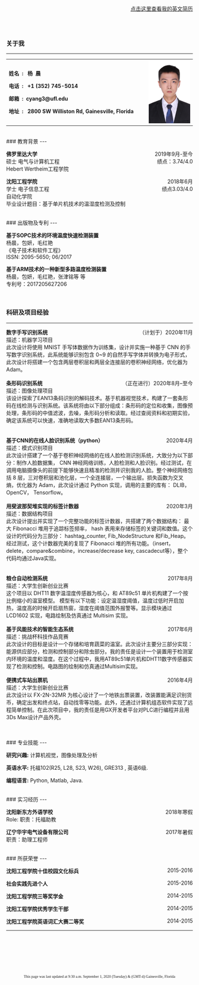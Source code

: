 
<span style="float:right">[<u>点击这里查看我的英文简历</u>](https://chenyang-ece.github.io/)</span> 
<br><br><br><br>
### 关于我
---

<table border="0">
  <tr>
    <td width="75%">
      <p><b>姓名&nbsp;&nbsp;: &nbsp;&nbsp;杨&nbsp;&nbsp;晨</b></p>
      <p><b>电话&nbsp;&nbsp;: &nbsp;&nbsp;+1 (352) 745-5014</b></p>
      <p><b>邮箱&nbsp;&nbsp;:&nbsp;&nbsp;cyang3@ufl.edu</b></p>
      <p><b>地址&nbsp;&nbsp;: &nbsp;&nbsp;2800 SW Williston Rd, Gainesville, Florida</b></p>
    </td>
    <td width="25%">    
      <img src="/zhengjianzhao.jpg" width="100%">     
    </td>
  </tr>
</table>  


<br>
### 教育背景 
---



__佛罗里达大学__                  <span style="float:right">2019年9月-至今</span>  
硕士 电气与计算机工程 <span style="float:right">绩点：3.74/4.0</span>  
Hebert Wertheim工程学院  

 
__沈阳工程学院__                        <span style="float:right">2018年6月</span>  
学士 电子信息工程 <span style="float:right"> 绩点3.03/4.0 </span>  
自动化学院    
毕业设计题目：基于单片机技术的温湿度检测及控制  
  

<br>
### 出版物及专利
---



__基于SOPC技术的环境温度快速检测装置__  
杨晨，包妍，毛红艳  
《电子技术和软件工程》  
ISSN: 2095-5650; 06/2017  



__基于ARM技术的一种新型多路温度检测装置__  
杨晨，包妍，毛红艳，张津铭等 等  
专利号：2017205627206  


<br>

### 科研及项目经验
---



__数字手写识别系统__                        <span style="float:right">（计划于）2020年11月</span>  
描述：机器学习项目  
此次设计将使用 MNIST 手写体数据作为训练集，设计并实施一种基于 CNN 的手写数字识别系统，此系统能够识别包含 0~9 的自然手写字体并转换为电子形式，此次设计将搭建一个包含两层卷积层和两层全连接层的卷积神经网络，优化器为Adam。
<br><br>
__条形码识别系统__                        <span style="float:right">（正在进行）2020年8月–至今</span>  
描述：图像处理项目  
该设计探索了EAN13条码识别的解码技术。基于机器视觉技术，构建了一套条形码在线检测与识别系统。该系统将由以下部分组成：条形码的定位和收集，图像预处理，条形码的中值滤波，去噪，条形码分析和读取。经过查阅资料和初期实验，确定该系统可以快速，准确地读取大多数EAN13条形码。  
<br><br>
__基于CNN的在线人脸识别系统（python）__                                       <span style="float:right">2020年4月</span>  
描述：模式识别项目  
此次设计搭建了一个基于卷积神经网络的在线人脸检测识别系统，大致分为以下部分：制作人脸数据集， CNN 神经网络训练，人脸检测和人脸识别。经过测试，在调用电脑摄像头的前提下能够快速且精准的检测并识别我的人脸。整个神经网络包括 8 层，三对卷积层和池化层，一个全连接层，一个输出层。损失函数为交叉熵，优化器为 Adam，此次设计通过 Python 实现，调用的主要的库有： DLIB， OpenCV， Tensorflow。
 <br><br>
__用斐波那契堆实现的标签计数器__                                    <span style="float:right">2020年3月</span>  
描述：数据结构项目  
此次设计提出并实现了一个完整功能的标签计数器，共搭建了两个数据结构： 最大 Fibonacci 堆用于追踪标签频率， hash 表用来存储标签的关键词和数值。这个设计的代码分为三部分： hashtag_counter, Fib_NodeStructure 和Fib_Heap。经过测试，这个计数器完美的复现了 Fibonacci 堆的所有功能。（insert，delete，compare&combine，increase/decrease key, cascadecut等），整个代码均通过Java实现。
<br><br>	
__粮仓自动检测系统__                         <span style="float:right"> 2017年8月</span>   
描述：大学生创新创业比赛  
这个项目以 DHT11 数字温湿度传感器为核心，和 AT89c51 单片机构建了一个按比例缩小的温室模型。 模型有以下功能：设定温湿度阈值，温度过低时开启加热，温度高的时候开启扇热窗，湿度在阈值范围外报警等。显示模块通过 LCD1602 实现，电路绘制及仿真通过 Multisim 实现。
<br><br>
__基于风能技术的智能生态系统__      <span style="float:right">2017年6月 </span>  
描述：挑战杯科技作品竞赛  
此次设计的目标是设计一个存储和培育蔬菜的温室。此次设计主要分三部分实现：能源供应部分，检测和控制部分和除虫部分。我的责任是设计一个装置用于检测室内环境的温度和湿度。在这个过程中，我用AT89c51单片机和DHT11数字传感器实现了检测和控制。电路图的绘制和仿真通过Multisim实现。
<br><br>
__便携式车站出票机__                                       <span style="float:right"> 2016年4月 </span>   
描述：大学生创新创业比赛  
此次设计以 FX-2N-32MR 为核心设计了一个地铁出票装置，改装置能满足识别货币，确定出发和终点站，自动找零等功能。此外，还通过计算机组态软件实现了远程简单控制。在此次项目中，我的责任是用GX开发者平台对PLC进行编程并且用3Ds Max设计产品外壳。
<br><br>

<br>
### 专业技能
---



__研究兴趣:__ 计算机视觉，图像处理及分析  

__英语水平:__ 托福102(R25, L28, S23, W26), GRE313 , 英语6级.    

__编程语言:__ Python, Matlab, Java.  



<br>
### 实习经历
---


__沈阳新东方外语学校__  <span style="float:right"> 2018年寒假  </span>    
Role: 职责：托福助教  




__辽宁华宇电气设备有限公司__ <span style="float:right"> 2017年暑假</span>  
职责：助理工程师  


<br>
### 所获荣誉
---




__沈阳工程学院十佳校园文化标兵__<span style="float:right"> 2015-2016  </span>  

__社会实践先进个人__   <span style="float:right"> 2015-2016  </span>  

__沈阳工程学院三等奖学金__ <span style="float:right"> 2014-2015  </span>  

__沈阳工程学院优秀学生干部__  <span style="float:right"> 2014-2015</span>  
 
__沈阳工程学院英语词汇大赛二等奖__  <span style="float:right"> 2014-2015</span>





--- 



  <br>
    <br>
      <br>
        <br>
	  <br>




<font size=1> <center> <font face="微软雅黑">This page was last updated at 9:30 a.m. September 1, 2020 (Tuesday) & (GMT-4) Gainesville, Florida</font> </center></font>
      
